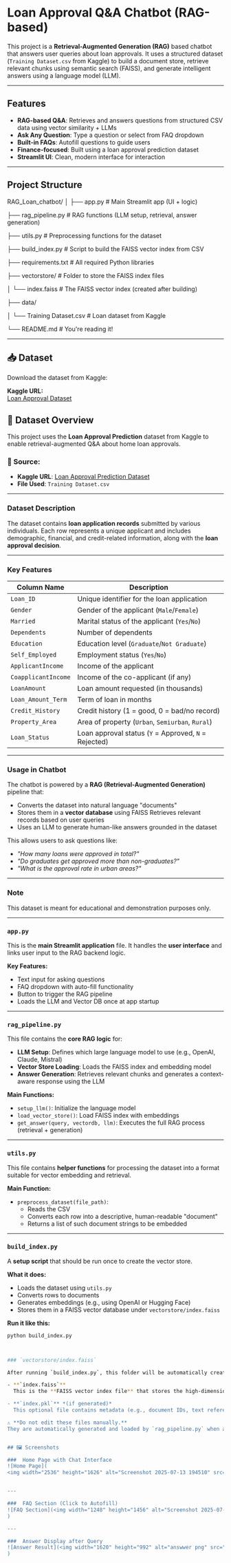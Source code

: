 

# Loan Approval Q&A Chatbot (RAG-based)

This project is a **Retrieval-Augmented Generation (RAG)** based chatbot that answers user queries about loan approvals. It uses a structured dataset (`Training Dataset.csv` from Kaggle) to build a document store, retrieve relevant chunks using semantic search (FAISS), and generate intelligent answers using a language model (LLM).

---

##  Features

-  **RAG-based Q&A**: Retrieves and answers questions from structured CSV data using vector similarity + LLMs
-  **Ask Any Question**: Type a question or select from FAQ dropdown
- **Built-in FAQs**: Autofill questions to guide users
-  **Finance-focused**: Built using a loan approval prediction dataset
- **Streamlit UI**: Clean, modern interface for interaction

---

## Project Structure

RAG_Loan_chatbot/
│
├── app.py # Main Streamlit app (UI + logic)

├── rag_pipeline.py # RAG functions (LLM setup, retrieval, answer generation)

├── utils.py # Preprocessing functions for the dataset

├── build_index.py # Script to build the FAISS vector index from CSV

├── requirements.txt # All required Python libraries

├── vectorstore/ # Folder to store the FAISS index files

│ └── index.faiss # The FAISS vector index (created after building)

├── data/

│ └── Training Dataset.csv # Loan dataset from Kaggle

└── README.md # You're reading it!




---

## 📥 Dataset

Download the dataset from Kaggle:

**Kaggle URL:**  
[Loan Approval Dataset](https://www.kaggle.com/datasets/sonalisingh1411/loan-approval-prediction)



## 📂 Dataset Overview

This project uses the **Loan Approval Prediction** dataset from Kaggle to enable retrieval-augmented Q&A about home loan approvals.

### 📌 Source:
- **Kaggle URL**: [Loan Approval Prediction Dataset](https://www.kaggle.com/datasets/sonalisingh1411/loan-approval-prediction)
- **File Used**: `Training Dataset.csv`

---

###  Dataset Description

The dataset contains **loan application records** submitted by various individuals. Each row represents a unique applicant and includes demographic, financial, and credit-related information, along with the **loan approval decision**.

---

###  Key Features

| Column Name         | Description                                                                 |
|---------------------|-----------------------------------------------------------------------------|
| `Loan_ID`           | Unique identifier for the loan application                                  |
| `Gender`            | Gender of the applicant (`Male`/`Female`)                                  |
| `Married`           | Marital status of the applicant (`Yes`/`No`)                               |
| `Dependents`        | Number of dependents                                                        |
| `Education`         | Education level (`Graduate`/`Not Graduate`)                                 |
| `Self_Employed`     | Employment status (`Yes`/`No`)                                              |
| `ApplicantIncome`   | Income of the applicant                                                     |
| `CoapplicantIncome` | Income of the co-applicant (if any)                                         |
| `LoanAmount`        | Loan amount requested (in thousands)                                        |
| `Loan_Amount_Term`  | Term of loan in months                                                      |
| `Credit_History`    | Credit history (1 = good, 0 = bad/no record)                                |
| `Property_Area`     | Area of property (`Urban`, `Semiurban`, `Rural`)                            |
| `Loan_Status`       | Loan approval status (`Y` = Approved, `N` = Rejected)                       |

---

###  Usage in Chatbot

The chatbot is powered by a **RAG (Retrieval-Augmented Generation)** pipeline that:

-  Converts the dataset into natural language "documents"
-  Stores them in a **vector database** using FAISS
   Retrieves relevant records based on user queries
-  Uses an LLM to generate human-like answers grounded in the dataset

This allows users to ask questions like:
- *"How many loans were approved in total?"*
- *"Do graduates get approved more than non-graduates?"*
- *"What is the approval rate in urban areas?"*

---

###  Note

This dataset is meant for educational and demonstration purposes only.


---

###  `app.py`

This is the **main Streamlit application** file. It handles the **user interface** and links user input to the RAG backend logic.

**Key Features:**
- Text input for asking questions
- FAQ dropdown with auto-fill functionality
- Button to trigger the RAG pipeline
- Loads the LLM and Vector DB once at app startup

---

###  `rag_pipeline.py`

This file contains the **core RAG logic** for:
- **LLM Setup**: Defines which large language model to use (e.g., OpenAI, Claude, Mistral)
- **Vector Store Loading**: Loads the FAISS index and embedding model
- **Answer Generation**: Retrieves relevant chunks and generates a context-aware response using the LLM

**Main Functions:**
- `setup_llm()`: Initialize the language model
- `load_vector_store()`: Load FAISS index with embeddings
- `get_answer(query, vectordb, llm)`: Executes the full RAG process (retrieval + generation)

---

###  `utils.py`

This file contains **helper functions** for processing the dataset into a format suitable for vector embedding and retrieval.

**Main Function:**
- `preprocess_dataset(file_path)`: 
  - Reads the CSV
  - Converts each row into a descriptive, human-readable "document"
  - Returns a list of such document strings to be embedded

---

###  `build_index.py`

A **setup script** that should be run once to create the vector store.

**What it does:**
- Loads the dataset using `utils.py`
- Converts rows to documents
- Generates embeddings (e.g., using OpenAI or Hugging Face)
- Stores them in a FAISS vector database under `vectorstore/index.faiss`

**Run it like this:**
```bash
python build_index.py



### `vectorstore/index.faiss`

After running `build_index.py`, this folder will be automatically created and will contain the following files:

- **`index.faiss`**  
  This is the **FAISS vector index file** that stores the high-dimensional embeddings of your preprocessed loan documents. It's used for **fast similarity search** when a user asks a question.

- **`index.pkl`** *(if generated)*  
  This optional file contains metadata (e.g., document IDs, text references) used to **reconstruct the original documents** during retrieval.

⚠ **Do not edit these files manually.**  
They are automatically generated and loaded by `rag_pipeline.py` when answering questions via the chatbot.


## 🖼 Screenshots

###  Home Page with Chat Interface
![Home Page](
<img width="2536" height="1626" alt="Screenshot 2025-07-13 194510" src="https://github.com/user-attachments/assets/2b7df819-9980-467b-9f36-7e10b0861110" />)


---

###  FAQ Section (Click to Autofill)
![FAQ Section](<img width="1248" height="1456" alt="Screenshot 2025-07-13 194521" src="https://github.com/user-attachments/assets/8274c091-1305-4460-95ae-b1f3207e5edd" />
)

---

###  Answer Display after Query
![Answer Result](<img width="1620" height="992" alt="answwer png" src="https://github.com/user-attachments/assets/20d48d65-d6be-4b3f-bf0e-3fec27534967" />
)



